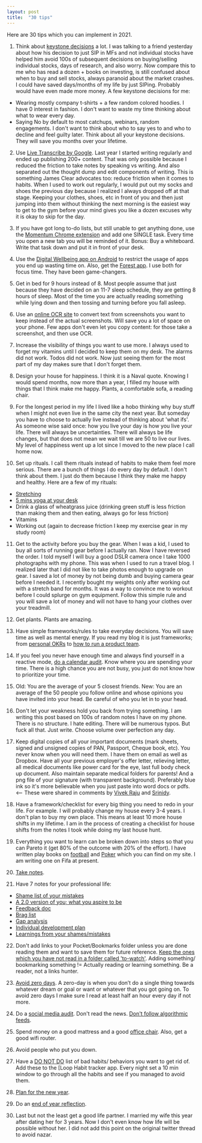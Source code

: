 ```yaml
---
layout: post
title:  "30 tips"
---
```


Here are 30 tips which you can implement in 2021.

1. Think about [keystone decisions](https://www.dreamsaroundtheworld.com/one-choice-can-change-your-life-making-keystone-decisions/) a lot. I was talking to a friend yesterday about how his decision to just SIP in MFs and not individual stocks have helped him avoid 100s of subsequent decisions on buying/selling individual stocks, days of research, and also worry. Now compare this to me who has read a dozen + books on investing, is still confused about when to buy and sell stocks, always paranoid about the market crashes. I could have saved days/months of my life by just SIPing. Probably would have even made more money. A few keystone decisions for me:
  -  Wearing mostly company t-shirts + a few random colored hoodies. I have 0 interest in fashion. I don't want to waste my time thinking about what to wear every day.
  - Saying No by default to most catchups, webinars, random engagements. I don't want to think about who to say yes to and who to decline and feel guilty later. Think about all your keystone decisions. They will save you months over your lifetime.

2. Use [Live Transcribe by Google](https://play.google.com/store/apps/details?id=com.google.audio.hearing.visualization.accessibility.scribe&hl=en_IN&gl=US). Last year I started writing regularly and ended up publishing 200+ content. That was only possible because I reduced the friction to take notes by speaking vs writing. And also separated out the thought dump and edit components of writing. This is something James Clear advocates too: reduce friction when it comes to habits. When I used to work out regularly, I would put out my socks and shoes the previous day because I realized I always dropped off at that stage. Keeping your clothes, shoes, etc in front of you and then just jumping into them without thinking the next morning is the easiest way to get to the gym before your mind gives you like a dozen excuses why it is okay to skip for the day.

3. If you have got long to-do lists, but still unable to get anything done, use the [Momentum Chrome extension](https://chrome.google.com/webstore/detail/momentum/laookkfknpbbblfpciffpaejjkokdgca?hl=en) and add one SINGLE task. Every time you open a new tab you will be reminded of it. Bonus: Buy a whiteboard. Write that task down and put it in front of your desk.

4. Use the [Digital Wellbeing app on Android](https://play.google.com/store/apps/details?id=com.google.android.apps.wellbeing&hl=en_IN&gl=US) to restrict the usage of apps you end up wasting time on. Also, get the [Forest app](https://www.forestapp.cc/). I use both for focus time. They have been game-changers.

5. Get in bed for 9 hours instead of 8. Most people assume that just because they have decided on an 11-7 sleep schedule, they are getting 8 hours of sleep. Most of the time you are actually reading something while lying down and then tossing and turning before you fall asleep.

6. Use an [online OCR site](https://www.onlineocr.net/) to convert text from screenshots you want to keep instead of the actual screenshots. Will save you a lot of space on your phone. Few apps don't even let you copy content: for those take a screenshot, and then use OCR.

7. Increase the visibility of things you want to use more. I always used to forget my vitamins until I decided to keep them on my desk. The alarms did not work. Todos did not work. Now just seeing them for the most part of my day makes sure that I don't forget them.

8. Design your house for happiness. I think it is a Naval quote. Knowing I would spend months, now more than a year, I filled my house with things that I think make me happy. Plants, a comfortable sofa, a reading chair.

9. For the longest period in my life I lived like a hobo thinking why buy stuff when I might not even live in the same city the next year. But someday you have to choose to actually live instead of thinking about 'what ifs'. As someone wise said once: how you live your day is how you live your life. There will always be uncertainties. There will always be life changes, but that does not mean we wait till we are 50 to live our lives. My level of happiness went up a lot since I moved to the new place I call home now.

10. Set up rituals. I call them rituals instead of habits to make them feel more serious. There are a bunch of things I do every day by default. I don't think about them. I just do them because I think they make me happy and healthy. Here are a few of my rituals:
  - [Stretching](https://www.youtube.com/watch?app=desktop&v=K4dmZ5_n6uU)
  - [5 mins yoga at your desk](https://www.youtube.com/watch?v=tAUf7aajBWE)
  - Drink a glass of wheatgrass juice (drinking green stuff is less friction than making them and then eating, always go for less friction)
  - Vitamins
  - Working out (again to decrease friction I keep my exercise gear in my study room)

11. Get to the activity before you buy the gear. When I was a kid, I used to buy all sorts of running gear before I actually ran. Now I have reversed the order. I told myself I will buy a good DSLR camera once I take 1000 photographs with my phone. This was when I used to run a travel blog. I realized later that I did not like to take photos enough to upgrade on gear. I saved a lot of money by not being dumb and buying camera gear before I needed it. I recently bought my weights only after working out with a stretch band for months. It was a way to convince me to workout before I could splurge on gym equipment. Follow this simple rule and you will save a lot of money and will not have to hang your clothes over your treadmill.

12. Get plants. Plants are amazing.

13. Have simple frameworks/rules to take everyday decisions. You will save time as well as mental energy. If you read my blog it is just frameworks; from [personal OKRs](https://manassaloi.com/2020/12/31/okrs-2020-update.html) to [how to run a product team](https://manassaloi.com/2020/03/23/running-product-team.html).

14. If you feel you never have enough time and always find yourself in a reactive mode, [do a calendar audit](https://manassaloi.com/2020/06/25/calendar-audit.html). Know where you are spending your time. There is a high chance you are not busy, you just do not know how to prioritize your time.

15. Old: You are the average of your 5 closest friends. New: You are an average of the 50 people you follow online and whose opinions you have invited into your head. Be careful of who you let in to your head.

16. Don't let your weakness hold you back from trying something. I am writing this post based on 100s of random notes I have on my phone. There is no structure. I hate editing. There will be numerous typos. But fuck all that. Just write. Choose volume over perfection any day.

17. Keep digital copies of all your important documents (mark sheets, signed and unsigned copies of PAN, Passport, Cheque book, etc). You never know when you will need them. I have them on email as well as Dropbox. Have all your previous employer's offer letter, relieving letter, all medical documents like power card for the eye, last full body check up document. Also maintain separate medical folders for parents! And a png file of your signature (with transparent background). Preferably blue ink so it's more believable when you just paste into word docs or pdfs. <-- These were shared in comments by [Vivek Raju](https://twitter.com/vivekraju93) and [Srinidy](https://twitter.com/srinidyR).

18. Have a framework/checklist for every big thing you need to redo in your life. For example. I will probably change my house every 3-4 years. I don't plan to buy my own place. This means at least 10 more house shifts in my lifetime. I am in the process of creating a checklist for house shifts from the notes I took while doing my last house hunt.

19. Everything you want to learn can be broken down into steps so that you can Pareto it (get 80% of the outcome with 20% of the effort). I have written play books on [football](https://manassaloi.com/2020/02/02/learning-football.html) and [Poker](https://manassaloi.com/2020/04/07/learning-poker.html) which you can find on my site. I am writing one on Fifa at present.

20. [Take notes](https://manassaloi.com/2016/01/14/11-habits-change-life.html).

21. Have 7 notes for your professional life:
  - [Shame list of your mistakes](https://manassaloi.com/2020/11/21/craftsvilla-learnings.html)
  - [A 2.0 version of you; what you aspire to be](https://manassaloi.com/2019/11/24/build-measure-learn.html)
  - [Feedback doc](https://manassaloi.com/2019/11/24/build-measure-learn.html)
  - [Brag list](https://jvns.ca/blog/brag-documents/)
  - [Gap analysis](https://manassaloi.com/2020/05/11/career-dev-plan.html)
  - [Individual development plan](https://manassaloi.com/2020/05/11/career-dev-plan.html)
  - [Learnings from your shames/mistakes](https://manassaloi.com/2019/11/24/build-measure-learn.html)

22. Don't add links to your Pocket/Bookmarks folder unless you are done reading them and want to save them for future reference. [Keep the ones which you have not read in a folder called 'to-watch'](https://manassaloi.com/2016/01/14/11-habits-change-life.html). Adding something/ bookmarking something != Actually reading or learning something. Be a reader, not a links hunter.

23. [Avoid zero days](https://www.reddit.com/r/getdisciplined/comments/1q96b5/i_just_dont_care_about_myself/cdah4af/). A zero-day is when you don’t do a single thing towards whatever dream or goal or want or whatever that you got going on. To avoid zero days I make sure I read at least half an hour every day if not more.

24. Do a [social media audit](https://manassaloi.com/2020/12/30/online-cleanse.html). Don't read the news. [Don't follow algorithmic feeds](https://manassaloi.com/2020/05/30/three-months-since.html).

25. Spend money on a good mattress and a good [office chair](https://www.lesswrong.com/posts/7hFeMWC6Y5eaSixbD/100-tips-for-a-better-life). Also, get a good wifi router.

26. Avoid people who put you down.

27. Have a [DO NOT DO](https://manassaloi.com/2019/11/24/build-measure-learn.html) list of bad habits/ behaviors you want to get rid of. Add these to the [Loop Habit tracker app. Every night set a 10 min window to go through all the habits and see if you managed to avoid them.

28. [Plan for the new year](https://www.youtube.com/watch?app=desktop&v=ERGbgvvCJ8o&feature=youtu.be).

29. Do an [end of year reflection](https://manassaloi.com/2020/12/22/questions.html).

30. Last but not the least get a good life partner. I married my wife this year after dating her for 3 years. Now I don't even know how life will be possible without her. I did not add this point on the original twitter thread to avoid nazar.

